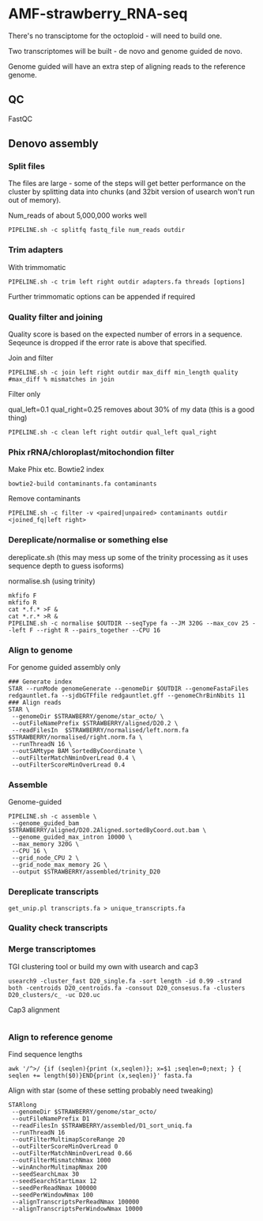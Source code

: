 # AMF-strawberry_RNA-seq

There's no transciptome for the octoploid - will need to build one.

Two transcriptomes will be built - de novo and genome guided de novo. 

Genome guided will have an extra step of aligning reads to the reference genome.

## QC
FastQC
## Denovo assembly

### Split files
The files are large - some of the steps will get better performance on the cluster by splitting data into chunks (and 32bit version of usearch won't run out of memory).

 Num_reads of about 5,000,000 works well
```shell
PIPELINE.sh -c splitfq fastq_file num_reads outdir 
```
### Trim adapters 
With trimmomatic
```shell
PIPELINE.sh -c trim left right outdir adapters.fa threads [options]
```
Further trimmomatic options can be appended if required

### Quality filter and joining
Quality score is based on the expected number of errors in a sequence. Seqeunce is dropped if the error rate is above that specified.

Join and filter
```shell
PIPELINE.sh -c join left right outdir max_diff min_length quality #max_diff % mismatches in join
```

Filter only

qual_left=0.1 qual_right=0.25 removes about 30% of my data (this is a good thing)
```shell
PIPELINE.sh -c clean left right outdir qual_left qual_right
```
### Phix rRNA/chloroplast/mitochondion filter
Make Phix etc. Bowtie2 index
```
bowtie2-build contaminants.fa contaminants
```
Remove contaminants
```
PIPELINE.sh -c filter -v <paired|unpaired> contaminants outdir <joined_fq|left right>
```

### Dereplicate/normalise or something else
dereplicate.sh (this may mess up some of the trinity processing as it uses sequence depth to guess isoforms)

normalise.sh (using trinity)
```
mkfifo F
mkfifo R
cat *.f.* >F &
cat *.r.* >R &
PIPELINE.sh -c normalise $OUTDIR --seqType fa --JM 320G --max_cov 25 --left F --right R --pairs_together --CPU 16 
```

### Align to genome
For genome guided assembly only 
```
### Generate index
STAR --runMode genomeGenerate --genomeDir $OUTDIR --genomeFastaFiles redgauntlet.fa --sjdbGTFfile redgauntlet.gff --genomeChrBinNbits 11
### Align reads
STAR \
 --genomeDir $STRAWBERRY/genome/star_octo/ \
 --outFileNamePrefix $STRAWBERRY/aligned/D20.2 \
 --readFilesIn  $STRAWBERRY/normalised/left.norm.fa $STRAWBERRY/normalised/right.norm.fa \
 --runThreadN 16 \
 --outSAMtype BAM SortedByCoordinate \
 --outFilterMatchNminOverLread 0.4 \
 --outFilterScoreMinOverLread 0.4
```

### Assemble
Genome-guided
```
PIPELINE.sh -c assemble \
 --genome_guided_bam $STRAWBERRY/aligned/D20.2Aligned.sortedByCoord.out.bam \
 --genome_guided_max_intron 10000 \
 --max_memory 320G \
 --CPU 16 \
 --grid_node_CPU 2 \
 --grid_node_max_memory 2G \
 --output $STRAWBERRY/assembled/trinity_D20
```

### Dereplicate transcripts
```
get_unip.pl transcripts.fa > unique_transcripts.fa
```
### Quality check transcripts


### Merge transcriptomes 
TGI clustering tool or build my own with usearch and cap3

```
usearch9 -cluster_fast D20_single.fa -sort length -id 0.99 -strand both -centroids D20_centroids.fa -consout D20_consesus.fa -clusters D20_clusters/c_ -uc D20.uc
```
Cap3 alignment
```
```


### Align to reference genome

Find sequence lengths
```
awk '/^>/ {if (seqlen){print (x,seqlen)}; x=$1 ;seqlen=0;next; } { seqlen += length($0)}END{print (x,seqlen)}' fasta.fa
```

Align with star (some of these setting probably need tweaking)
```
STARlong 
 --genomeDir $STRAWBERRY/genome/star_octo/ 
 --outFileNamePrefix D1 
 --readFilesIn $STRAWBERRY/assembled/D1_sort_uniq.fa 
 --runThreadN 16 
 --outFilterMultimapScoreRange 20   
 --outFilterScoreMinOverLread 0   
 --outFilterMatchNminOverLread 0.66   
 --outFilterMismatchNmax 1000   
 --winAnchorMultimapNmax 200   
 --seedSearchLmax 30   
 --seedSearchStartLmax 12   
 --seedPerReadNmax 100000   
 --seedPerWindowNmax 100   
 --alignTranscriptsPerReadNmax 100000   
 --alignTranscriptsPerWindowNmax 10000
```
